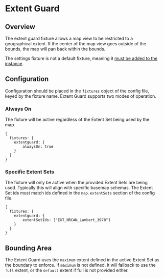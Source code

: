 # Extent Guard

## Overview

The extent guard fixture allows a map view to be restricted to a geographical extent. If the center of the map view goes outside of the bounds, the map will pan back within the bounds.

The settings fixture is not a default fixture, meaning it [must be added to the instance](custom-fixtures#pre-made-fixtures).


## Configuration

Configuration should be placed in the `fixtures` object of the config file, keyed by the fixture name. Extent Guard supports two modes of operation.

### Always On

The fixture will be active regardless of the Extent Set being used by the map.

```
{
  fixtures: {
    extentguard: {
        alwaysOn: true
    }
  }
}
```

### Specific Extent Sets

The fixture will only be active when the provided Extent Sets are being used. Typically this will align with specific basemap schemas. The Extent Set ids must match ids defined in the `map.extentSets` section of the config file.

```
{
  fixtures: {
    extentguard: {
        extentSetIds: ["EXT_NRCAN_Lambert_3978"]
    }
  }
}
```

## Bounding Area

The Extent Guard uses the `maximum` extent defined in the active Extent Set as the boundary to enforce. If `maximum` is not defined, it will fallback to use the `full` extent, or the `default` extent if full is not provided either.
